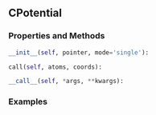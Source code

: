 ## <a id="McUtils.CPotentialLib.CPotential.CPotential">CPotential</a>


### Properties and Methods
```python
__init__(self, pointer, mode='single'): 
```

```python
call(self, atoms, coords): 
```

```python
__call__(self, *args, **kwargs): 
```

### Examples
